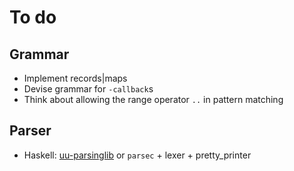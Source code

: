 # To do

## Grammar
* Implement records|maps
* Devise grammar for `-callback`s
* Think about allowing the range operator `..` in pattern matching

## Parser
* Haskell: [uu-parsinglib](http://hackage.haskell.org/package/uu-parsinglib) or `parsec` + lexer + pretty_printer
